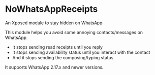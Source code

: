 # NoWhatsAppReceipts
An Xposed module to stay hidden on WhatsApp

This module helps you avoid some annoying contacts/messages on WhatsApp:
- It stops sending read receipts until you reply
- It stops sending availability status until you interact with the contact
- And it stops sending the composing/typing status

It supports WhatsApp 2.17.x and newer versions.

